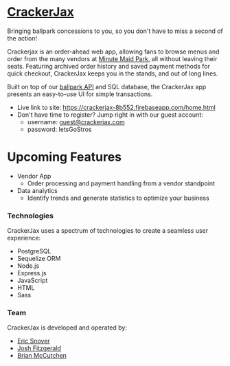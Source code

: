 # [CrackerJax][cj]

Bringing ballpark concessions to you, so you don't have to miss a second of the action!

Crackerjax is an order-ahead web app, allowing fans to browse menus and order from the many vendors at [Minute Maid Park][mmp], all without leaving their seats. Featuring archived order history and saved payment methods for quick checkout, CrackerJax keeps you in the stands, and out of long lines.

Built on top of our [ballpark API][cjapi] and SQL database, the CrackerJax app presents an easy-to-use UI for simple transactions.
* Live link to site: https://crackerjax-8b552.firebaseapp.com/home.html
 * Don't have time to register? Jump right in with our guest account:
    * username: guest@crackerjax.com
    * password: letsGoStros

# Upcoming Features

- Vendor App
    - Order processing and payment handling from a vendor standpoint
- Data analytics
    - Identify trends and generate statistics to optimize your business


### Technologies
CrackerJax uses a spectrum of technologies to create a seamless user experience:
* PostgreSQL
* Sequelize ORM
* Node.js
* Express.js
* JavaScript
* HTML
* Sass

### Team
CrackerJax is developed and operated by:
- [Eric Snover][eric]
- [Josh Fitzgerald][fitz]
- [Brian McCutchen][brian]







[//]: # (These are reference links used in the body of this note and get stripped out when the markdown processor does its job. There is no need to format nicely because it shouldn't be seen. Thanks SO - http://stackoverflow.com/questions/4823468/store-comments-in-markdown-syntax)

   [cj]: <https://crackerjax-8b552.firebaseapp.com/home.html>
   [cjapi]: <https://github.com/yourfriendfitz/CrackerJaxAPI>
   [eric]: <https://github.com/ersnover>
   [fitz]: <https://github.com/yourfriendfitz>
   [brian]: <https://github.com/RobertMcCutchen>
   [mmp]: <https://www.mlb.com/astros/ballpark>
   
